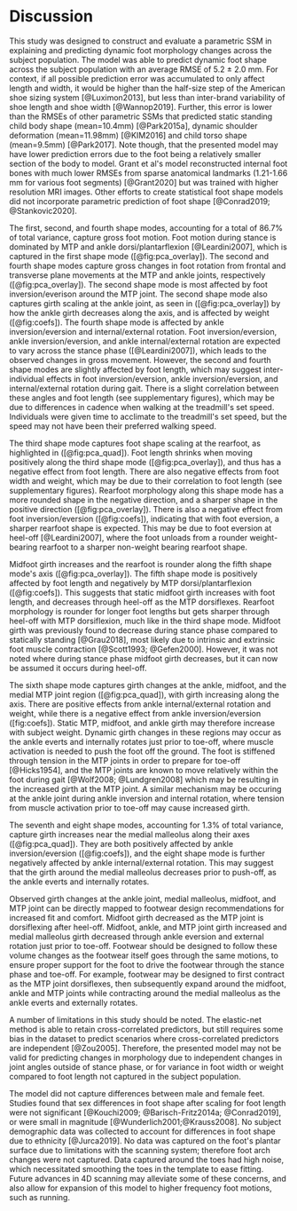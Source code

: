 # Discussion 

This study was designed to construct and evaluate a parametric SSM in  explaining and predicting dynamic foot morphology changes across the subject population. 
The model was able to predict dynamic foot shape across the subject population with an average RMSE of 5.2 $\pm$ 2.0 mm. For context, if all possible prediction error was accumulated to only affect length and width, it would be higher than the half-size step of the American shoe sizing system [@Luximon2013], but less than inter-brand variability of shoe length and shoe width [@Wannop2019].
Further, this error is lower than the RMSEs of other parametric SSMs that predicted static standing child body shape (mean=10.4mm) [@Park2015a], dynamic shoulder deformation (mean=11.98mm) [@KIM2016] and child torso shape (mean=9.5mm) [@Park2017]. Note though, that the presented model may have lower prediction errors due to the foot being a relatively smaller section of the body to model. Grant et al's model reconstructed internal foot bones with much lower RMSEs from sparse anatomical landmarks (1.21-1.66 mm for various foot segments) [@Grant2020] but was trained with higher resolution MRI images. Other efforts to create statistical foot shape models did not incorporate parametric prediction of foot shape [@Conrad2019; @Stankovic2020]. 

The first, second, and fourth shape modes, accounting for a total of 86.7% of total variance, capture gross foot motion.
Foot motion during stance is dominated by MTP and ankle dorsi/plantarflexion [@Leardini2007], which is captured in the first shape mode ([@fig:pca_overlay]).
The second and fourth shape modes capture gross changes in foot rotation from frontal and transverse plane movements at the MTP and ankle joints, respectively ([@fig:pca_overlay]). 
The second shape mode is most affected by foot inversion/everison around the MTP joint. 
The second shape mode also captures girth scaling at the ankle joint, as seen in ([@fig:pca_overlay]) by how the ankle girth decreases along the axis, and is affected by weight ([@fig:coefs]).
The fourth shape mode is affected by ankle inversion/eversion and internal/external rotation. 
Foot inversion/eversion, ankle inversion/eversion, and ankle internal/external rotation are expected to vary across the stance phase ([@Leardini2007]), which leads to the observed changes in gross movement. 
However, the second and fourth shape modes are slightly affected by foot length, which may suggest inter-individual effects in foot inversion/eversion, ankle inversion/eversion, and internal/external rotation during gait.
There is a slight correlation between these angles and foot length (see supplementary figures), which may be due to differences in cadence when walking at the treadmill's set speed.
Individuals were given time to acclimate to the treadmill's set speed, but the speed may not have been their preferred walking speed. 

The third shape mode captures foot shape scaling at the rearfoot, as highlighted in ([@fig:pca_quad]).
Foot length shrinks when moving positively along the third shape mode ([@fig:pca_overlay]), and thus has a negative effect from foot length.
There are also negative effects from foot width and weight, which may be due to their correlation to foot length (see supplementary figures).
Rearfoot morphology along this shape mode has a more rounded shape in the negative direction, and a sharper shape in the positive direction ([@fig:pca_overlay]).
There is also a negative effect from foot inversion/eversion ([@fig:coefs]), indicating that with foot eversion, a sharper rearfoot shape is expected.
This may be due to foot eversion at heel-off [@Leardini2007], where the foot unloads from a rounder weight-bearing rearfoot to a sharper non-weight bearing  rearfoot shape. 

Midfoot girth increases and the rearfoot is rounder along the fifth shape mode's axis ([@fig:pca_overlay]).
The fifth shape mode is positively affected by foot length and negatively by MTP dorsi/plantarflexion ([@fig:coefs]). 
This suggests that static midfoot girth increases with foot length, and decreases through heel-off as the MTP dorsiflexes.
Rearfoot morphology is rounder for longer foot lengths but gets sharper through heel-off with MTP dorsiflexion, much like in the third shape mode.
Midfoot girth was previously found to decrease during stance phase compared to statically standing [@Grau2018], most likely due to intrinsic and extrinsic foot muscle contraction [@Scott1993; @Gefen2000]. 
However, it was not noted where during stance phase midfoot girth decreases, but it can now be assumed it occurs during heel-off. 

The sixth shape mode captures girth changes at the ankle, midfoot, and the medial MTP joint region ([@fig:pca_quad]), with girth increasing along the axis. 
There are positive effects from ankle internal/external rotation and weight, while there is a negative effect from ankle inversion/eversion ([fig:coefs]). 
Static MTP, midfoot, and ankle girth may therefore increase with subject weight.
Dynamic girth changes in these regions may occur as the ankle everts and internally rotates just prior to toe-off,  where muscle activation is needed to push the foot off the ground. 
The foot is stiffened through tension in the MTP joints in order to prepare for toe-off [@Hicks1954], and the MTP joints are known to move relatively within the foot during gait [@Wolf2008; @Lundgren2008] which may be resulting in the increased girth at the MTP joint. 
A similar mechanism may be occuring at the ankle joint during ankle inversion and internal rotation, where tension from muscle activation prior to toe-off may cause increased girth. 

The seventh and eight shape modes, accounting for 1.3% of total variance, capture girth increases near the medial malleolus along their axes ([@fig:pca_quad]).
They are both positively affected by ankle inversion/eversion ([@fig:coefs]), and the eight shape mode is further negatively affected by ankle internal/external rotation. 
This may suggest that the girth around the medial malleolus decreases prior to push-off, as the ankle everts and internally rotates. 

Observed girth changes at the ankle joint, medial malleolus, midfoot, and MTP joint can be directly mapped to footwear design recommendations for increased fit and comfort. Midfoot girth decreased as the MTP joint is dorsiflexing after heel-off.
Midfoot, ankle, and MTP joint girth increased and medial malleolus girth decreased through ankle eversion and external rotation just prior to toe-off. 
Footwear should be designed to follow these volume changes as the footwear itself goes through the same motions, to ensure proper support for the foot to drive the footwear through the stance phase and toe-off. 
For example, footwear may be designed to first contract as the MTP joint dorsiflexes, then subsequently expand around the midfoot, ankle and MTP joints while contracting around the medial malleolus as the ankle everts and externally rotates. 

A number of limitations in this study should be noted. 
The elastic-net method is able to retain cross-correlated predictors, but still requires some bias in the dataset to predict scenarios where cross-correlated predictors are independent  [@Zou2005].
Therefore, the presented model may not be valid for predicting changes in morphology due to independent changes in joint angles outside of stance phase, or for variance in foot width or weight compared to foot length not captured in the subject population. 

The model did not capture differences between male and female feet. 
Studies found that sex differences in foot shape after scaling for foot length were not significant [@Kouchi2009; @Barisch-Fritz2014a; @Conrad2019], or were small in magnitude [@Wunderlich2001;@Krauss2008].
No subject demographic data was collected to account for differences in foot shape due to ethnicity [@Jurca2019].
No data was captured on the foot's plantar surface due to limitations with the scanning system; therefore foot arch changes were not captured. 
Data captured around the toes had high noise, which necessitated smoothing the toes in the template to ease fitting.
Future advances in 4D scanning may alleviate some of these concerns, and also allow for expansion of this model to higher frequency foot motions, such as running. 

